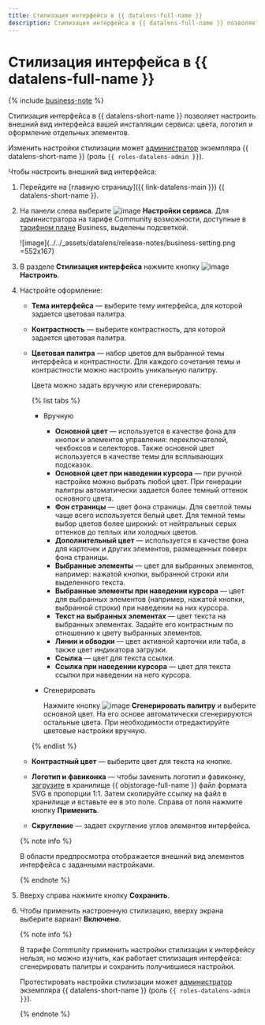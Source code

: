 ```yaml
---
title: Стилизация интерфейса в {{ datalens-full-name }}
description: Стилизация интерфейса в {{ datalens-full-name }} позволяет настроить внешний вид интерфейса сервиса.
---
```


# Стилизация интерфейса в {{ datalens-full-name }}


{% include [business-note](../../_includes/datalens/datalens-functionality-available-business-note.md) %}


Стилизация интерфейса в {{ datalens-short-name }} позволяет настроить внешний вид интерфейса вашей инсталляции сервиса: цвета, логотип и оформление отдельных элементов.

Изменить настройки стилизации может [администратор](../security/roles.md#datalens-admin) экземпляра {{ datalens-short-name }} (роль `{{ roles-datalens-admin }}`).

Чтобы настроить внешний вид интерфейса:

1. Перейдите на [главную страницу]({{ link-datalens-main }}) {{ datalens-short-name }}.


1. На панели слева выберите ![image](../../_assets/console-icons/sliders.svg) **Настройки сервиса**. Для администратора на тарифе Community возможности, доступные в [тарифном плане](../concepts/service-plans-comparison.md) Business, выделены подсветкой.

   ![image](../../_assets/datalens/release-notes/business-setting.png =552x167)


1. В разделе **Стилизация интерфейса** нажмите кнопку ![image](../../_assets/console-icons/palette.svg) **Настроить**.

1. Настройте оформление:

   * **Тема интерфейса** — выберите тему интерфейса, для которой задается цветовая палитра.
   * **Контрастность** — выберите контрастность, для которой задается цветовая палитра.
   * **Цветовая палитра** — набор цветов для выбранной темы интерфейса и контрастности. Для каждого сочетания темы и контрастности можно настроить уникальную палитру.

     Цвета можно задать вручную или сгенерировать:

     {% list tabs %}

     - Вручную

       * **Основной цвет** — используется в качестве фона для кнопок и элементов управления: переключателей, чекбоксов и селекторов. Также основной цвет используется в качестве темы для всплывающих подсказок.
       * **Основной цвет при наведении курсора** — при ручной настройке можно выбрать любой цвет. При генерации палитры автоматически задается более темный оттенок основного цвета.
       * **Фон страницы** — цвет фона страницы. Для светлой темы чаще всего используется белый цвет. Для темной темы выбор цветов более широкий: от нейтральных серых оттенков до теплых или холодных цветов.
       * **Дополнительный цвет** — используется в качестве фона для карточек и других элементов, размещенных поверх фона страницы.
       * **Выбранные элементы** — цвет для выбранных элементов, например: нажатой кнопки, выбранной строки или выделенного текста.
       * **Выбранные элементы при наведении курсора** — цвет для выбранных элементов (например, нажатой кнопки, выбранной строки) при наведении на них курсора.
       * **Текст на выбранных элементах** — цвет текста на выбранных элементах. Задайте его контрастным по отношению к цвету выбранных элементов.
       * **Линии и обводки** — цвет активной карточки или таба, а также цвет индикатора загрузки.
       * **Ссылка** — цвет для текста ссылки.
       * **Ссылка при наведении курсора** — цвет для текста ссылки при наведении на него курсора.

     - Сгенерировать

       Нажмите кнопку ![image](../../_assets/console-icons/arrows-rotate-left.svg) **Сгенерировать палитру** и выберите основной цвет. На его основе автоматически сгенерируются остальные цвета. При необходимости отредактируйте цветовые настройки вручную.

     {% endlist %}

   * **Контрастный цвет** — выберите цвет для текста на кнопке.
   * **Логотип и фавиконка** — чтобы заменить логотип и фавиконку, [загрузите](https://yandex.cloud/ru/docs/storage/quickstart#upload-files) в хранилище {{ objstorage-full-name }} файл формата SVG в пропорции 1:1. Затем скопируйте ссылку на файл в хранилище и вставьте ее в это поле. Справа от поля нажмите кнопку **Применить**.
   
   * **Скругление** — задает скругление углов элементов интерфейса.

    {% note info %}

    В области предпросмотра отображается внешний вид элементов интерфейса с заданными настройками.

    {% endnote %}

1. Вверху справа нажмите кнопку **Сохранить**.
1. Чтобы применить настроенную стилизацию, вверху экрана выберите вариант **Включено**.


   {% note info %}

   В тарифе Community применить настройки стилизации к интерфейсу нельзя, но можно изучить, как работает стилизация интерфейса: cгенерировать палитры и сохранить получившиеся настройки.
   
   Протестировать настройки стилизации может [администратор](../security/roles.md#datalens-admin) экземпляра {{ datalens-short-name }} (роль `{{ roles-datalens-admin }}`).

   {% endnote %}

